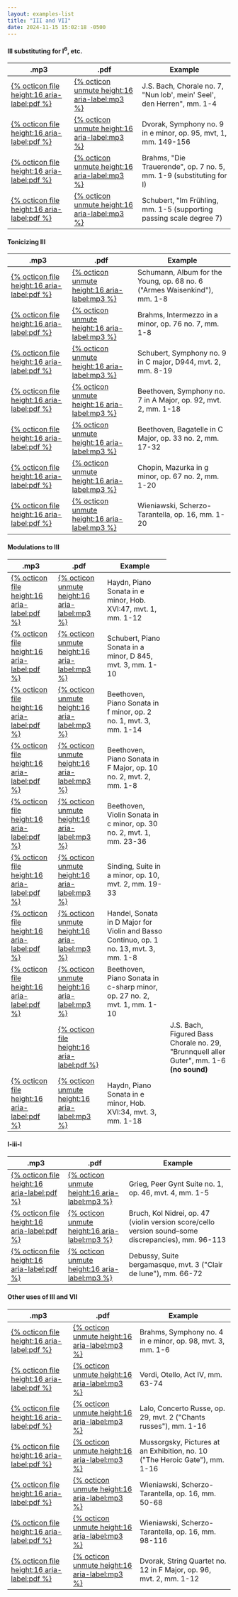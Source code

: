 ```yaml
---
layout: examples-list
title: "III and VII"
date: 2024-11-15 15:02:18 -0500
---
```


<h4>III substituting for I<sup>6</sup>, etc.</h4>
<table class="tablesaw tablesaw-stack" data-tablesaw-mode="stack">
  <thead>
    <tr>
      <th>.mp3</th>
      <th>.pdf</th>
      <th>Example</th>
    </tr>
  </thead>
  <tbody>
    <tr>
      <td><a href="1137/37a.pdf">{% octicon file height:16 aria-label:pdf %}</a></td>
      <td><a href="37a.mp3">{% octicon unmute height:16 aria-label:mp3 %}</a></td>
      <td>J.S. Bach, Chorale no. 7, &quot;Nun lob', mein' Seel', den Herren&quot;, mm. 1-4</td>
    </tr>
    <tr>
      <td><a href="37b.pdf">{% octicon file height:16 aria-label:pdf %}</a></td>
      <td><a href="37b.mp3">{% octicon unmute height:16 aria-label:mp3 %}</a></td>
      <td>Dvorak, Symphony no. 9 in e minor, op. 95, mvt, 1, mm. 149-156</td>
    </tr>
    <tr>
      <td><a href="37d.pdf">{% octicon file height:16 aria-label:pdf %}</a></td>
      <td><a href="37d.mp3">{% octicon unmute height:16 aria-label:mp3 %}</a></td>
      <td>Brahms, &quot;Die Trauerende&quot;, op. 7 no. 5, mm. 1-9 (substituting for I) </td>
    </tr>
    <tr>
      <td><a href="37e.pdf">{% octicon file height:16 aria-label:pdf %}</a></td>
      <td><a href="37e.mp3">{% octicon unmute height:16 aria-label:mp3 %}</a></td>
      <td>Schubert, &quot;Im Fr&uuml;hling, mm. 1-5 (supporting passing scale degree 7) </td>
    </tr>

  </tbody>
</table>

<h4>Tonicizing III</h4>
<table class="tablesaw tablesaw-stack" data-tablesaw-mode="stack">
  <thead>
    <tr>
      <th>.mp3</th>
      <th>.pdf</th>
      <th>Example</th>
    </tr>
  </thead>
  <tbody>
    <tr>
      <td><a href="1137/37f.pdf">{% octicon file height:16 aria-label:pdf %}</a></td>
      <td><a href="37f.mp3">{% octicon unmute height:16 aria-label:mp3 %}</a></td>
      <td>Schumann, Album for the Young, op. 68 no. 6 (&quot;Armes Waisenkind&quot;), mm. 1-8</td>
    </tr>
    <tr>
      <td><a href="37g.pdf">{% octicon file height:16 aria-label:pdf %}</a></td>
      <td><a href="37g.mp3">{% octicon unmute height:16 aria-label:mp3 %}</a></td>
      <td>Brahms, Intermezzo in a minor, op. 76 no. 7, mm. 1-8</td>
    </tr>
    <tr>
      <td><a href="37h.pdf">{% octicon file height:16 aria-label:pdf %}</a></td>
      <td><a href="37h.mp3">{% octicon unmute height:16 aria-label:mp3 %}</a></td>
      <td>Schubert, Symphony no. 9 in C major, D944, mvt. 2, mm. 8-19</td>
    </tr>
    <tr>
      <td><a href="37i.pdf">{% octicon file height:16 aria-label:pdf %}</a></td>
      <td><a href="37i.mp3">{% octicon unmute height:16 aria-label:mp3 %}</a></td>
      <td>Beethoven, Symphony no. 7 in A Major, op. 92, mvt. 2, mm. 1-18</td>
    </tr>
    <tr>
      <td><a href="37j.pdf">{% octicon file height:16 aria-label:pdf %}</a></td>
      <td><a href="37j.mp3">{% octicon unmute height:16 aria-label:mp3 %}</a></td>
      <td>Beethoven, Bagatelle in C Major, op. 33 no. 2, mm. 17-32</td>
    </tr>
    <tr>
      <td><a href="37k.pdf">{% octicon file height:16 aria-label:pdf %}</a></td>
      <td><a href="37k.mp3">{% octicon unmute height:16 aria-label:mp3 %}</a></td>
      <td>Chopin, Mazurka in g minor, op. 67 no. 2, mm. 1-20</td>
    </tr>
    <tr>
      <td><a href="37l.pdf">{% octicon file height:16 aria-label:pdf %}</a></td>
      <td><a href="37l.mp3">{% octicon unmute height:16 aria-label:mp3 %}</a></td>
      <td>Wieniawski, Scherzo-Tarantella, op. 16, mm. 1-20</td>
    </tr>

  </tbody>
</table>

<h4>Modulations to III</h4>
<table class="tablesaw tablesaw-stack" data-tablesaw-mode="stack">
  <thead>
    <tr>
      <th>.mp3</th>
      <th>.pdf</th>
      <th>Example</th>
    </tr>
  </thead>
  <tbody>
    <tr>
      <td><a href="1137/37m.pdf">{% octicon file height:16 aria-label:pdf %}</a></td>
      <td><a href="37m.mp3">{% octicon unmute height:16 aria-label:mp3 %}</a></td>
      <td>Haydn, Piano Sonata in e minor, Hob. XVI:47, mvt. 1, mm. 1-12</td>
    </tr>
    <tr>
      <td><a href="37n.pdf">{% octicon file height:16 aria-label:pdf %}</a></td>
      <td><a href="37n.mp3">{% octicon unmute height:16 aria-label:mp3 %}</a></td>
      <td>Schubert, Piano Sonata in a minor, D 845, mvt. 3, mm. 1-10</td>
    </tr>
    <tr>
      <td><a href="37o.pdf">{% octicon file height:16 aria-label:pdf %}</a></td>
      <td><a href="37o.mp3">{% octicon unmute height:16 aria-label:mp3 %}</a></td>
      <td>Beethoven, Piano Sonata in f minor, op. 2 no. 1, mvt. 3, mm. 1-14</td>
    </tr>
    <tr>
      <td><a href="37p.pdf">{% octicon file height:16 aria-label:pdf %}</a></td>
      <td><a href="37p.mp3">{% octicon unmute height:16 aria-label:mp3 %}</a></td>
      <td>Beethoven, Piano Sonata in F Major, op. 10 no. 2, mvt. 2, mm. 1-8</td>
    </tr>
    <tr>
      <td><a href="37q.pdf">{% octicon file height:16 aria-label:pdf %}</a></td>
      <td><a href="37q.mp3">{% octicon unmute height:16 aria-label:mp3 %}</a></td>
      <td>Beethoven, Violin Sonata in c minor, op. 30 no. 2, mvt. 1, mm. 23-36</td>
    </tr>
    <tr>
      <td><a href="37t.pdf">{% octicon file height:16 aria-label:pdf %}</a></td>
      <td><a href="37r.mp3">{% octicon unmute height:16 aria-label:mp3 %}</a></td>
      <td>Sinding, Suite in a minor, op. 10, mvt. 2, mm. 19-33</td>
    </tr>
    <tr>
      <td><a href="37s.pdf">{% octicon file height:16 aria-label:pdf %}</a></td>
      <td><a href="37s.mp3">{% octicon unmute height:16 aria-label:mp3 %}</a></td>
      <td>Handel, Sonata in D Major for Violin and Basso Continuo, op. 1 no. 13, mvt. 3, mm. 1-8</td>
    </tr>
    <tr>
      <td><a href="37t.pdf">{% octicon file height:16 aria-label:pdf %}</a></td>
      <td><a href="37t.mp3">{% octicon unmute height:16 aria-label:mp3 %}</a></td>
      <td>Beethoven, Piano Sonata in c-sharp minor, op. 27 no. 2, mvt. 1, mm. 1-10</td>
    </tr>
    <tr>
     <td>&nbsp;</td>
      <td><a href="37u.pdf">{% octicon file height:16 aria-label:pdf %}</a></td>
      <td>&nbsp;</td>
      <td>J.S. Bach, Figured Bass Chorale no. 29, &quot;Brunnquell aller Guter&quot;, mm. 1-6 <strong>(no sound)</strong></td>
    </tr>
    <tr>
      <td><a href="37v.pdf">{% octicon file height:16 aria-label:pdf %}</a></td>
      <td><a href="37v.mp3">{% octicon unmute height:16 aria-label:mp3 %}</a></td>
      <td>Haydn, Piano Sonata in e minor, Hob. XVI:34, mvt. 3, mm. 1-18</td>
    </tr>

  </tbody>
</table>

<h4>I-iii-I</h4>
<table class="tablesaw tablesaw-stack" data-tablesaw-mode="stack">
  <thead>
    <tr>
      <th>.mp3</th>
      <th>.pdf</th>
      <th>Example</th>
    </tr>
  </thead>
  <tbody>
    <tr>
      <td><a href="1137/37w.pdf">{% octicon file height:16 aria-label:pdf %}</a></td>
      <td><a href="37w.mp3">{% octicon unmute height:16 aria-label:mp3 %}</a></td>
      <td>Grieg, Peer Gynt Suite no. 1, op. 46, mvt. 4, mm. 1-5</td>
    </tr>
    <tr>
      <td><a href="37x.pdf">{% octicon file height:16 aria-label:pdf %}</a></td>
      <td><a href="37x.mp3">{% octicon unmute height:16 aria-label:mp3 %}</a></td>
      <td>Bruch, Kol Nidrei, op. 47 (violin version score/cello version sound&#8211;some discrepancies), mm. 96-113</td>
    </tr>
    <tr>
      <td><a href="37y.pdf">{% octicon file height:16 aria-label:pdf %}</a></td>
      <td><a href="37y.mp3">{% octicon unmute height:16 aria-label:mp3 %}</a></td>
      <td>Debussy, Suite bergamasque, mvt. 3 (&quot;Clair de lune&quot;), mm. 66-72</td>
    </tr>

  </tbody>
</table>

<h4>Other uses of III and VII</h4>
<table class="tablesaw tablesaw-stack" data-tablesaw-mode="stack">
  <thead>
    <tr>
      <th>.mp3</th>
      <th>.pdf</th>
      <th>Example</th>
    </tr>
  </thead>
  <tbody>
    <tr>
      <td><a href="1137/37z.pdf">{% octicon file height:16 aria-label:pdf %}</a></td>
      <td><a href="37z.mp3">{% octicon unmute height:16 aria-label:mp3 %}</a></td>
      <td>Brahms, Symphony no. 4 in e minor, op. 98, mvt. 3, mm. 1-6</td>
    </tr>
    <tr>
      <td><a href="37a1.pdf">{% octicon file height:16 aria-label:pdf %}</a></td>
      <td><a href="37a1.mp3">{% octicon unmute height:16 aria-label:mp3 %}</a></td>
      <td>Verdi, Otello, Act IV, mm. 63-74</td>
    </tr>
    <tr>
      <td><a href="37b1.pdf">{% octicon file height:16 aria-label:pdf %}</a></td>
      <td><a href="37b1.mp3">{% octicon unmute height:16 aria-label:mp3 %}</a></td>
      <td>Lalo, Concerto Russe, op. 29, mvt. 2 (&quot;Chants russes&quot;), mm. 1-16</td>
    </tr>
    <tr>
      <td><a href="37c1.pdf">{% octicon file height:16 aria-label:pdf %}</a></td>
      <td><a href="37c1.mp3">{% octicon unmute height:16 aria-label:mp3 %}</a></td>
      <td>Mussorgsky, Pictures at an Exhibition, no. 10 (&quot;The Heroic Gate&quot;), mm. 1-16</td>
    </tr>
    <tr>
      <td><a href="37d1.pdf">{% octicon file height:16 aria-label:pdf %}</a></td>
      <td><a href="37d1.mp3">{% octicon unmute height:16 aria-label:mp3 %}</a></td>
      <td>Wieniawski, Scherzo-Tarantella, op. 16, mm. 50-68</td>
    </tr>
    <tr>
      <td><a href="37e1.pdf">{% octicon file height:16 aria-label:pdf %}</a></td>
      <td><a href="37e1.mp3">{% octicon unmute height:16 aria-label:mp3 %}</a></td>
      <td>Wieniawski, Scherzo-Tarantella, op. 16, mm. 98-116</td>
    </tr>
    <tr>
      <td><a href="37f1.pdf">{% octicon file height:16 aria-label:pdf %}</a></td>
      <td><a href="37f1.mp3">{% octicon unmute height:16 aria-label:mp3 %}</a></td>
      <td>Dvorak, String Quartet no. 12 in F Major, op. 96, mvt. 2, mm. 1-12</td>
    </tr>

  </tbody>
</table>
